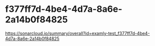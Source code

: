# f377ff7d-4be4-4d7a-8a6e-2a14b0f84825
https://sonarcloud.io/summary/overall?id=examly-test_f377ff7d-4be4-4d7a-8a6e-2a14b0f84825
